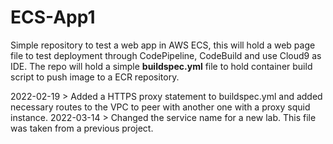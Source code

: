 # ECS-App1
Simple repository to test a web app in AWS ECS, this will hold a web page file to test deployment through CodePipeline, CodeBuild and use Cloud9 as IDE. The repo will hold a simple **buildspec.yml** file to hold container build script to push image to a ECR repository.

2022-02-19 > Added a HTTPS proxy statement to buildspec.yml and added necessary routes to the VPC to peer with another one with a proxy squid instance.
2022-03-14 > Changed the service name for a new lab. This file was taken from a previous project.

